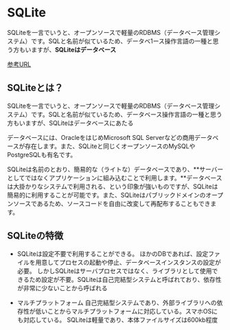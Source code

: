 # SQLite

SQLiteを一言でいうと、オープンソースで軽量のRDBMS（データベース管理システム）です。SQLと名前が似ているため、データベ1ース操作言語の一種と思う方もいますが、**SQLiteはデータベース**

[参考URL](https://products.sint.co.jp/topsic/blog/sqlite)

## SQLiteとは？

SQLiteを一言でいうと、オープンソースで軽量のRDBMS（データベース管理システム）です。SQLと名前が似ているため、データベース操作言語の一種と思う方もいますが、SQLiteはデータベースにあたる

データベースには、OracleをはじめMicrosoft SQL Serverなどの商用データベースが存在します。また、SQLiteと同じくオープンソースのMySQLやPostgreSQLも有名です。

SQLiteは名前のとおり、簡易的な（ライトな）データベースであり、**サーバーとしてではなくアプリケーションに組み込むことで利用します。**データベースは大掛かりなシステムで利用される、という印象が強いものですが、SQLiteは簡易的に利用することが可能です。また、SQLiteはパブリックドメインのオープンソースであるため、ソースコードを自由に改変して再配布することもできます。

## SQLiteの特徴

- SQLiteは設定不要で利用することができる。
ほかのDBであれば、設定ファイルを用意してプロセスの起動や停止、データベースインスタンスの設定が必要。
しかしSQLiteはサーバプロセスではなく、ライブラリとして使用できるため設定が不要。SQLiteは自己完結型システムと呼ばれており、依存性が非常に少ないことから呼ばれる

- マルチプラットフォーム
自己完結型システムであり、外部ライブラリへの依存性が低いことからマルチプラットフォームに対応している。スマホOSにも対応している。
SQLiteは軽量であり、本体ファイルサイズは600kb程度
